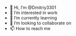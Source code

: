 - 👋 Hi, I’m @Dmitriy3301
- 👀 I’m interested in work 
- 🌱 I’m currently learning 
- 💞️ I’m looking to collaborate on 
- 📫 How to reach me 

<!---
Dmitriy3301/Dmitriy3301 is a ✨ special ✨ repository because its `README.md` (this file) appears on your GitHub profile.
You can click the Preview link to take a look at your changes.
--->
